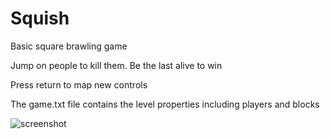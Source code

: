 # Squish
Basic square brawling game

Jump on people to kill them. Be the last alive to win

Press return to map new controls

The game.txt file contains the level properties including players and blocks

![screenshot](https://user-images.githubusercontent.com/49256766/156899796-f7ea8032-e90f-4b0b-80f8-b4567f42345a.png)
